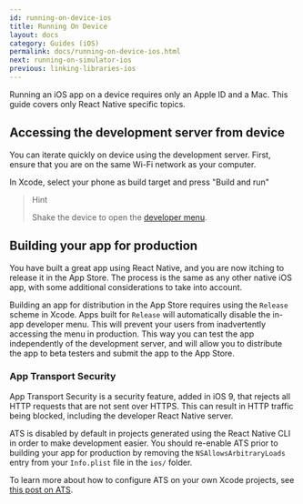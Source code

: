 ```yaml
---
id: running-on-device-ios
title: Running On Device
layout: docs
category: Guides (iOS)
permalink: docs/running-on-device-ios.html
next: running-on-simulator-ios
previous: linking-libraries-ios
---
```


Running an iOS app on a device requires only an Apple ID and a Mac. This guide covers only React Native specific topics.

## Accessing the development server from device

You can iterate quickly on device using the development server. First, ensure that you are on the same Wi-Fi network as your computer.

In Xcode, select your phone as build target and press "Build and run"

> Hint
>
> Shake the device to open the [developer menu](/react-native/docs/debugging.html#accessing-the-in-app-developer-menu).

## Building your app for production

You have built a great app using React Native, and you are now itching to release it in the App Store. The process is the same as any other native iOS app, with some additional considerations to take into account.

Building an app for distribution in the App Store requires using the `Release` scheme in Xcode. Apps built for `Release` will automatically disable the in-app developer menu. This will prevent your users from inadvertently accessing the menu in production.
This way you can test the app independently of the development server, and will allow you to distribute the app to beta testers and submit the app to the App Store.

### App Transport Security

App Transport Security is a security feature, added in iOS 9, that rejects all HTTP requests that are not sent over HTTPS. This can result in HTTP traffic being blocked, including the developer React Native server.

ATS is disabled by default in projects generated using the React Native CLI in order to make development easier. You should re-enable ATS prior to building your app for production by removing the `NSAllowsArbitraryLoads` entry from your `Info.plist` file in the `ios/` folder.

To learn more about how to configure ATS on your own Xcode projects, see [this post on ATS][cats].

[cats]: http://ste.vn/2015/06/10/configuring-app-transport-security-ios-9-osx-10-11/
